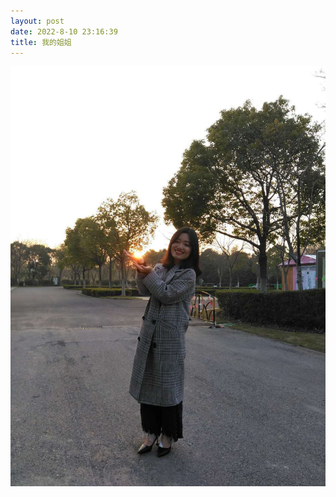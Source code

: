 ```yaml
---
layout: post
date: 2022-8-10 23:16:39
title: 我的姐姐
---
```

![](https://raw.githubusercontent.com/jj1215/jj1215.github.io/master/images/my-sister.jpg)
